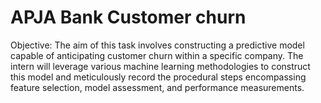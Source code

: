 # APJA Bank Customer churn

Objective: The aim of this task involves constructing a predictive model capable of anticipating customer churn within a specific company. The intern will leverage various machine learning methodologies to construct this model and meticulously record the procedural steps encompassing feature selection, model assessment, and performance measurements.





